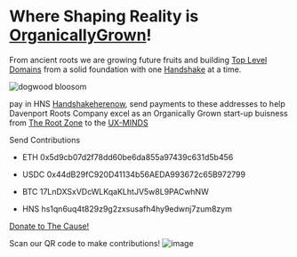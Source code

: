 # Where Shaping Reality is [OrganicallyGrown](http://davenportrootscompany.organicallygrown/)!

From ancient roots we are growing future fruits and building [Top Level Domains](http://home.hns-domains.hns.to/) from a solid foundation with one [Handshake](https://handshake.org/) at a time.

![dogwood bloosom](https://user-images.githubusercontent.com/37987346/90586437-31d33480-e1a5-11ea-9494-48fda41b18f3.jpg)

pay in HNS [Handshakeherenow](http://hns.handshakeherenow.hns.to/), send payments to these addresses to help Davenport Roots Company excel as an Organically Grown start-up buisness from [The Root Zone](http://dnssecuritygroup.therootzone.hns.to/) to the [UX-MINDS](http://ignite.ux-minds.hns.to/)

Send Contributions
- ETH 0x5d9cb07d2f78dd60be6da855a97439c631d5b456

- USDC 0x44dB29fC920D41134b56AEDA993672c65B972799

- BTC 17LnDXSxVDcWLKqaKLhtJV5w8L9PACwhNW

- HNS hs1qn6uq4t829z9g2zxsusafh4hy9edwnj7zum8zym

[Donate to The Cause!](https://www.paypal.com/donate?hosted_button_id=RSBVATUDQWWM6)

Scan our QR code to make contributions!
![image](https://user-images.githubusercontent.com/37987346/108932014-a389b080-7616-11eb-9662-07ef328f7250.png)
